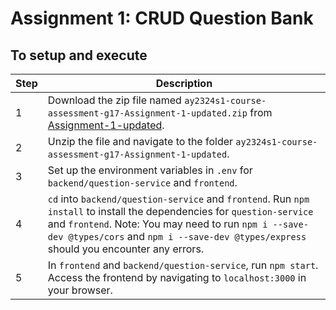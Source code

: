 # Assignment 1: CRUD Question Bank

## To setup and execute

| **Step** | **Description**                                                                                                                                                                                                                                                           |
| -------- | ------------------------------------------------------------------------------------------------------------------------------------------------------------------------------------------------------------------------------------------------------------------------- |
| 1        | Download the zip file named `ay2324s1-course-assessment-g17-Assignment-1-updated.zip` from [Assignment-1-updated](https://github.com/CS3219-AY2324S1/ay2324s1-course-assessment-g17/releases/tag/Assignment-1-updated).                                                   |
| 2        | Unzip the file and navigate to the folder `ay2324s1-course-assessment-g17-Assignment-1-updated`.                                                                                                                                                                          |
| 3        | Set up the environment variables in `.env` for `backend/question-service` and `frontend`.                                                                                                                                                                                 |
| 4        | `cd` into `backend/question-service` and `frontend`. Run `npm install` to install the dependencies for `question-service` and `frontend`. Note: You may need to run `npm i --save-dev @types/cors` and `npm i --save-dev @types/express` should you encounter any errors. |
| 5        | In `frontend` and `backend/question-service`, run `npm start`. Access the frontend by navigating to `localhost:3000` in your browser.                                                                                                                                     |
